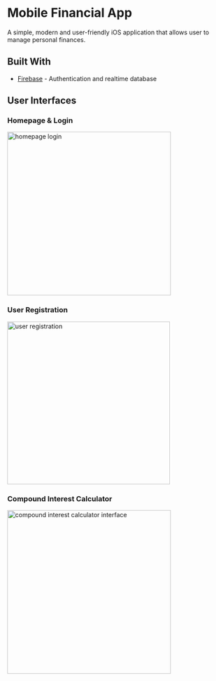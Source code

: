 # Mobile Financial App
A simple, modern and user-friendly iOS application that allows user to manage personal finances.

## Built With
* [Firebase](https://firebase.google.com/) - Authentication and realtime database

## User Interfaces
### Homepage & Login
<img width="374" alt="homepage login" src="https://user-images.githubusercontent.com/35352730/37467656-1c1e91cc-281e-11e8-8494-3a0327db189a.png">

### User Registration
<img width="372" alt="user registration" src="https://user-images.githubusercontent.com/35352730/37467657-1c426368-281e-11e8-9ac4-0802fdf00feb.png">

### Compound Interest Calculator
<img width="374" alt="compound interest calculator interface" src="https://user-images.githubusercontent.com/35352730/37467257-ee18b236-281c-11e8-8bb0-8d4fd70941b8.png">
